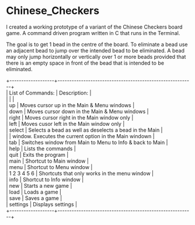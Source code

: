 Chinese_Checkers
================

I created a working prototype of a variant of the Chinese Checkers board game. A
command driven program written in C that runs in the Terminal.

The goal is to get 1 bead in the centre of the board. To eliminate a bead use an 
adjacent bead to jump over the intended bead to be eliminated. A bead may only 
jump horizontally or vertically over 1 or more beads provided that there is an 
empty space in front of the bead that is intended to be eliminated.

+-------------------+----------------------------------------------------------+<br />
| List of Commands: | Description:                                             |<br />
|                   |                                                          |<br />
| up                | Moves cursor up in the Main & Menu windows               |<br />
| down              | Moves cursor down in the Main & Menu windows             |<br />
| right             | Moves cursor right in the Main window only               |<br />
| left              | Moves cusor left in the Main window only                 |<br />
| select            | Selects a bead as well as deselects a bead in the Main   |<br />
|                   | window. Executes the current option in the Main windown  |<br />
| tab               | Switches window from Main to Menu to Info & back to Main |<br />
| help              | Lists the commands                                       |<br />
| quit              | Exits the program                                        |<br />
| main              | Shortcut to Main window                                  |<br />
| menu              | Shortcut to Menu window                                  |<br />
| 1 2 3 4 5 6       | Shortcuts that only works in the menu window             |<br />
| info              | Shortcut to Info window                                  |<br />
| new               | Starts a new game                                        |<br />
| load              | Loads a game                                             |<br />
| save              | Saves a game                                             |<br />
| settings          | Displays settings                                        |<br />
+-------------------+----------------------------------------------------------+<br />
